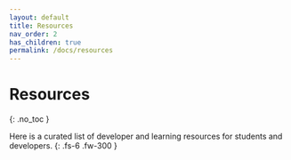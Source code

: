 ```yaml
---
layout: default
title: Resources
nav_order: 2
has_children: true
permalink: /docs/resources
---
```


# Resources
{: .no_toc }

Here is a curated list of developer and learning resources for students and developers.
{: .fs-6 .fw-300 }
